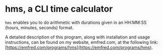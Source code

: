 # hms, a CLI time calculator

`hms` enables you to do arithmetic with durations given in an HH:MM:SS (hours,
minutes, seconds) format.

A detailed description of this program, along with installation and usage
instructions, can be found on my website, emfred.com, at the following link:
[https://emfred.com/programs/hms](https://emfred.com/programs/hms).
